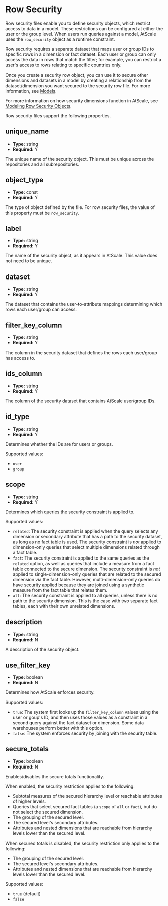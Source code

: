 # Row Security

Row security files enable you to define security objects, which restrict
access to data in a model. These restrictions can be configured at
either the user or the group level. When users run queries against a
model, AtScale uses the `row_security` object as a runtime constraint.

Row security requires a separate dataset that maps user or group IDs to
specific rows in a dimension or fact dataset. Each user or group can
only access the data in rows that match the filter; for example, you can
restrict a user's access to rows relating to specific countries only.

Once you create a security row object, you can use it to secure other
dimensions and datasets in a model by creating a relationship from the
dataset/dimension you want secured to the security row file. For more
information, see
[Models](../../c-creating-and-sharing-cubes/sml-reference/models.md).

For more information on how security dimensions function in AtScale, see
[Modeling Row Security
Objects](../../c-creating-and-sharing-cubes/creating-cubes/modeling-row-security-objects/index.md).

Row security files support the following properties.

## unique_name

- **Type:** string
- **Required:** Y

The unique name of the security object. This must be unique across the
repositories and all subrepositories.

## object_type

- **Type:** const
- **Required:** Y

The type of object defined by the file. For row security files, the
value of this property must be `row_security`.

## label

- **Type:** string
- **Required:** Y

The name of the security object, as it appears in AtScale. This value
does not need to be unique.

## dataset

- **Type:** string
- **Required:** Y

The dataset that contains the user-to-attribute mappings determining
which rows each user/group can access.

## filter_key_column

- **Type:** string
- **Required:** Y

The column in the security dataset that defines the rows each user/group
has access to.

## ids_column

- **Type:** string
- **Required:** Y

The column of the security dataset that contains AtScale user/group IDs.

## id_type

- **Type:** string
- **Required:** Y

Determines whether the IDs are for users or groups.

Supported values:

- `user`
- `group`

## scope

- **Type:** string
- **Required:** Y

Determines which queries the security constraint is applied to.

Supported values:

- `related`: The security constraint is applied when the query selects
  any dimension or secondary attribute that has a path to the security
  dataset, as long as no fact table is used. The security constraint is
  *not* applied to dimension-only queries that select multiple
  dimensions related through a fact table.
- `fact`: The security constraint is applied to the same queries as the
  `related` option, as well as queries that include a measure from a
  fact table connected to the secure dimension. The security constraint
  is *not* applied to single-dimension-only queries that are related to
  the secured dimension via the fact table. However,
  multi-dimension-only queries do have security applied because they are
  joined using a synthetic measure from the fact table that relates
  them.
- `all`: The security constraint is applied to all queries, unless there
  is no path to the security dimension. This is the case with two
  separate fact tables, each with their own unrelated dimensions.

## description

- **Type:** string
- **Required:** N

A description of the security object.

## use_filter_key

- **Type:** boolean
- **Required:** N

Determines how AtScale enforces security.

Supported values:

- `true`: The system first looks up the `filter_key_column` values using
  the user or goup's ID, and then uses those values as a constraint in a
  second query against the fact dataset or dimension. Some data
  warehouses perform better with this option.
- `false`: The system enforces security by joining with the security
  table.

## secure_totals

- **Type:** boolean
- **Required:** N

Enables/disables the secure totals functionality.

When enabled, the security restriction applies to the following:

- Subtotal measures of the secured hierarchy level or reachable
  attributes of higher levels.
- Queries that select secured fact tables (a `scope` of `all` or
  `fact`), but do not select the secured dimension.
- The grouping of the secured level.
- The secured level's secondary attributes.
- Attributes and nested dimensions that are reachable from hierarchy
  levels lower than the secured level.

When secured totals is disabled, the security restriction only applies
to the following:

- The grouping of the secured level.
- The secured level's secondary attributes.
- Attributes and nested dimensions that are reachable from hierarchy
  levels lower than the secured level.

Supported values:

- `true` (default)
- `false`
